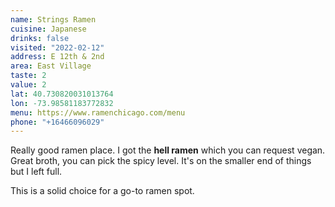 ```yaml
---
name: Strings Ramen
cuisine: Japanese
drinks: false
visited: "2022-02-12"
address: E 12th & 2nd
area: East Village
taste: 2
value: 2
lat: 40.730820031013764
lon: -73.98581183772832
menu: https://www.ramenchicago.com/menu
phone: "+16466096029"
---
```


Really good ramen place. I got the **hell ramen** which you can request vegan. Great broth, you can pick the spicy level. It's on the smaller end of things but I left full.

This is a solid choice for a go-to ramen spot.
